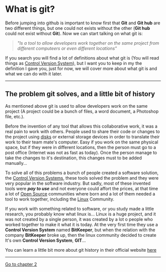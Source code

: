 # What is git?

Before jumping into github is important to know first that **Git** and **Git hub** are two different things, but one could not exists without the other (**Git hub** could not exist without **Git**). Now we can start talking on what git is: 

> _"Is a tool to allow developers work together on the same project from different computeers or even different locations"_

If you search you will find a lot of definitions about what git is (You will read things as [Control Version System](https://en.wikipedia.org/wiki/Version_control)), but I want you to keep in my the definition I gave you, just for now, we will cover more about what git is and what we can do with it later.

---

## The problem git solves, and a little bit of history

As mentioned above git is used to allow developers work on the same project (A project could be a bunch of files, a word document, a Photoshop file, etc.). 

Before the invention of any tool that allows this collaborative work, it was a real pain to work with others. People used to share their code or changes to the project using [disks](https://es.wikipedia.org/wiki/Disquete) or external storage devices in order to translate their work to their team mate's computer. Easy if you work on the same physical space, but if they were in different locations, then the person must go to a post office (Internet was not as fast as today). Once the person manage to take the changes to it's destination, this changes must to be added manually... 

To solve all of this problems a bunch of people created a software solution, the [Control Version Systems](https://medium.com/@mehran.hrajabi98/a-brief-history-of-version-control-systems-vcss-5881f07ba0e1), these tools solved the problem and they were very popular in the software industry. But sadly, most of these invented tools were _**pay to use**_ and not everyone could affort the prices, at that time a lot of [Open Source](https://en.wikipedia.org/wiki/Open-source_software) communities where born and a lot of them needed a tool to work together, including the [Linux](https://en.wikipedia.org/wiki/Linux) Community. 

If you work with something related to software, or you study made a little research, you probably know what linux is... Linux is a huge project, and it was not created by a single person, it was created by a lot o people who worked together to make it what it is today. At the very first time they use a **Control Version System** named **BitKeeper**, but when the relation with the company **BitKeeper** broke up, then the linux community decided to create It's own **Control Version System**, **GIT**...

You can learn a little bit more about git history in their official website [here](https://git-scm.com/book/en/v2/Getting-Started-A-Short-History-of-Git)

---

[Go to chapter 2](https://github.com/alejandro-devop/git-github-notes/blob/main/2-chapter/notes.md)